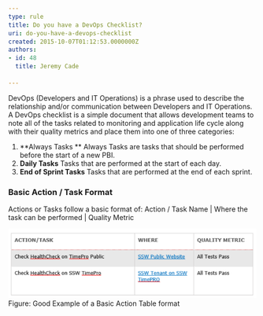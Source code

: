 ```yaml
---
type: rule
title: Do you have a DevOps Checklist?
uri: do-you-have-a-devops-checklist
created: 2015-10-07T01:12:53.0000000Z
authors:
- id: 48
  title: Jeremy Cade

---
```


 
DevOps (Developers and IT Operations) is a phrase used to describe the relationship and/or communication between Developers and IT Operations.
   A DevOps checklist is a simple document that allows development teams to note all of the tasks related to monitoring and application life cycle along with their quality metrics and place them into one of three categories:


1. **Always Tasks **
Always Tasks are tasks that should be performed before the start of a new PBI.
2. **Daily Tasks**
Tasks that are performed at the start of each day.
3. **End of Sprint Tasks**
Tasks that are performed at the end of each sprint.


### Basic Action / Task Format

Actions or Tasks follow a basic format of: Action / Task Name |  Where the task can be performed | Quality Metric

![Action-Table.png](Action-Table.png)
Figure: Good Example of a Basic Action Table format


